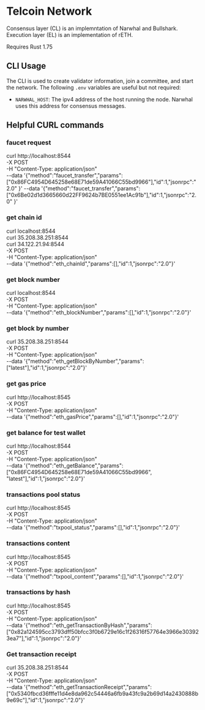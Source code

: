 # Telcoin Network
Consensus layer (CL) is an implemntation of Narwhal and Bullshark.
Execution layer (EL) is an implementation of rETH.

Requires Rust 1.75

## CLI Usage
The CLI is used to create validator information, join a committee, and start the network. The following `.env` variables are useful but not required:
- `NARWHAL_HOST`: The ipv4 address of the host running the node. Narwhal uses this address for consensus messages.

## Helpful CURL commands
### faucet request
curl http://localhost:8544 \
-X POST \
-H "Content-Type: application/json" \
--data '{"method":"faucet_transfer","params":["0x86FC4954D645258e68E71de59A41066C55bd9966"],"id":1,"jsonrpc":"2.0" }' 
--data '{"method":"faucet_transfer","params":["0x6Be02d1d3665660d22FF9624b7BE0551ee1Ac91b"],"id":1,"jsonrpc":"2.0" }' 

### get chain id
curl localhost:8544 \
curl 35.208.38.251:8544 \
curl 34.122.21.94:8544 \
-X POST \
-H "Content-Type: application/json" \
--data '{"method":"eth_chainId","params":[],"id":1,"jsonrpc":"2.0"}'

### get block number
curl localhost:8544 \
-X POST \
-H "Content-Type: application/json" \
--data '{"method":"eth_blockNumber","params":[],"id":1,"jsonrpc":"2.0"}'
 
### get block by number
curl 35.208.38.251:8544 \
-X POST \
-H "Content-Type: application/json" \
--data '{"method":"eth_getBlockByNumber","params":["latest"],"id":1,"jsonrpc":"2.0"}'

### get gas price
curl http://localhost:8545 \
-X POST \
-H "Content-Type: application/json" \
--data '{"method":"eth_gasPrice","params":[],"id":1,"jsonrpc":"2.0"}'
 
### get balance for test wallet
curl http://localhost:8544 \
-X POST \
-H "Content-Type: application/json" \
--data '{"method":"eth_getBalance","params":["0x86FC4954D645258e68E71de59A41066C55bd9966", "latest"],"id":1,"jsonrpc":"2.0"}'

### transactions pool status
curl http://localhost:8545 \
-X POST \
-H "Content-Type: application/json" \
--data '{"method":"txpool_status","params":[],"id":1,"jsonrpc":"2.0"}'

### transactions content
curl http://localhost:8545 \
-X POST \
-H "Content-Type: application/json" \
--data '{"method":"txpool_content","params":[],"id":1,"jsonrpc":"2.0"}'  

### transactions by hash
curl http://localhost:8545 \
-X POST \
-H "Content-Type: application/json" \
--data '{"method":"eth_getTransactionByHash","params":["0x82a124595cc3793dff50bfcc3f0b6729e16c1f26316f57764e3966e303923ea7"],"id":1,"jsonrpc":"2.0"}'

### Get transaction receipt
curl 35.208.38.251:8544 \
  -X POST \
  -H "Content-Type: application/json" \
  --data '{"method":"eth_getTransactionReceipt","params": ["0x5340fbcd36fffe11d4e8da962c54446a6fb9a43fc9a2b69d14a2430888b9e69c"],"id":1,"jsonrpc":"2.0"}'

